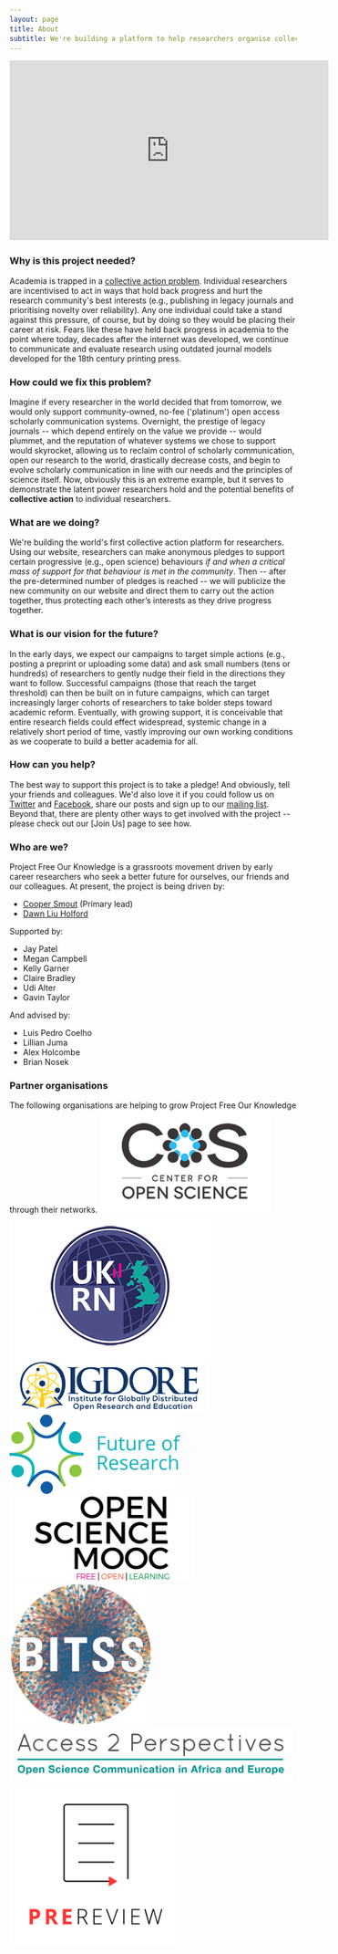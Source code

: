 ```yaml
---
layout: page
title: About
subtitle: We're building a platform to help researchers organise collective action in support of open and reproducible research practices
---
```


<iframe width="560" height="315" style="text-align:center" src="https://www.youtube.com/embed/vzB7Vh_gkLs" frameborder="0" allow="accelerometer; autoplay; clipboard-write; encrypted-media; gyroscope; picture-in-picture" allowfullscreen></iframe>

### Why is this project needed?
Academia is trapped in a [collective action problem](https://en.wikipedia.org/wiki/Collective_action_problem). Individual researchers are incentivised to act in ways that hold back progress and hurt the research community's best interests (e.g., publishing in legacy journals and prioritising novelty over reliability). Any one individual could take a stand against this pressure, of course, but by doing so they would be placing their career at risk. Fears like these have held back progress in academia to the point where today, decades after the internet was developed, we continue to communicate and evaluate research using outdated journal models developed for the 18th century printing press.

### How could we fix this problem?
Imagine if every researcher in the world decided that from tomorrow, we would only support community-owned, no-fee ('platinum') open access scholarly communication systems. Overnight, the prestige of legacy journals -- which depend entirely on the value we provide -- would plummet, and the reputation of whatever systems we chose to support would skyrocket, allowing us to reclaim control of scholarly communication, open our research to the world, drastically decrease costs, and begin to evolve scholarly communication in line with our needs and the principles of science itself. Now, obviously this is an extreme example, but it serves to demonstrate the latent power researchers hold and the potential benefits of **collective action** to individual researchers.

### What are we doing?
We're building the world's first collective action platform for researchers. Using our website, researchers can make anonymous pledges to support certain progressive (e.g., open science) behaviours *if and when a critical mass of support for that behaviour is met in the community*. Then -- after the pre-determined number of pledges is reached -- we will publicize the new community on our website and direct them to carry out the action together, thus protecting each other’s interests as they drive progress together.

### What is our vision for the future? 
In the early days, we expect our campaigns to target simple actions (e.g., posting a preprint or uploading some data) and ask small numbers (tens or hundreds) of researchers to gently nudge their field in the directions they want to follow. Successful campaigns (those that reach the target threshold) can then be built on in future campaigns, which can target increasingly larger cohorts of researchers to take bolder steps toward academic reform. Eventually, with growing support, it is conceivable that entire research fields could effect widespread, systemic change in a relatively short period of time, vastly improving our own working conditions as we cooperate to build a better academia for all. 

### How can you help?
The best way to support this project is to take a pledge! And obviously, tell your friends and colleagues. We'd also love it if you could follow us on [Twitter](https://twitter.com/projectFOK) and [Facebook](https://www.facebook.com/projectFOK), share our posts and sign up to our [mailing list](http://eepurl.com/dFVBVz). Beyond that, there are plenty other ways to get involved with the project -- please check out our [Join Us] page to see how.

### Who are we?
Project Free Our Knowledge is a grassroots movement driven by early career researchers who seek a better future for ourselves, our friends and our colleagues. At present, the project is being driven by:

* [Cooper Smout](https://www.coopersmout.com/) (Primary lead)
* [Dawn Liu Holford](https://www.essex.ac.uk/people/liuda52701/dawn-holford)

Supported by:

* Jay Patel
* Megan Campbell
* Kelly Garner
* Claire Bradley
* Udi Alter
* Gavin Taylor

And advised by:

* Luis Pedro Coelho
* Lillian Juma
* Alex Holcombe
* Brian Nosek

### Partner organisations
The following organisations are helping to grow Project Free Our Knowledge through their networks. 
![COS](assets/img/cos.png) ![UKRN](assets/img/UKRN.png) ![IGDORE](assets/img/IGDORE.png) 
![FOR](assets/img/future_of_research.png) ![OSMOOC](assets/img/osmooc.png)![BITSS](assets/img/bitss.png) 
![A2P](assets/img/Access2perspectives.png) ![PREreview](assets/img/PREreview.png)
